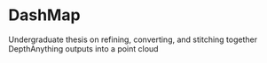 # DashMap
Undergraduate thesis on refining, converting, and stitching together DepthAnything outputs into a point cloud
